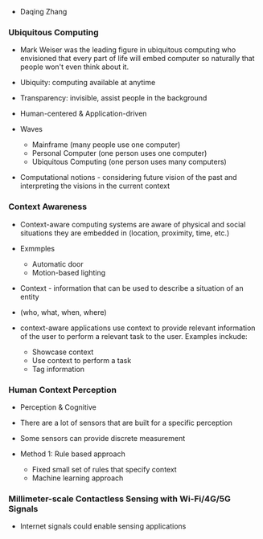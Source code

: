 - Daqing Zhang
### Ubiquitous Computing
- Mark Weiser was the leading figure in ubiquitous computing who envisioned that every part of life will embed computer so naturally that people won't even think about it.

- Ubiquity: computing available at anytime
- Transparency: invisible, assist people in the background

- Human-centered & Application-driven

- Waves
	- Mainframe (many people use one computer)
	- Personal Computer (one person uses one computer)
	- Ubiquitous Computing (one person uses many computers)

- Computational notions - considering future vision of the past and interpreting the visions in the current context
### Context Awareness
- Context-aware computing systems are aware of physical and social situations they are embedded in (location, proximity, time, etc.)
- Exmmples
	- Automatic door
	- Motion-based lighting

- Context - information that can be used to describe a situation of an entity
- (who, what, when, where)

- context-aware applications use context to provide relevant information of the user to perform a relevant task to the user. Examples inckude:
	- Showcase context
	- Use context to perform a task
	- Tag information


### Human Context Perception
- Perception & Cognitive
- There are a lot of sensors that are built for a specific perception
- Some sensors can provide discrete measurement

- Method 1: Rule based approach
	- Fixed small set of rules that specify context
	- Machine learning approach

### Millimeter-scale Contactless Sensing with Wi-Fi/4G/5G Signals
- Internet signals could enable sensing applications